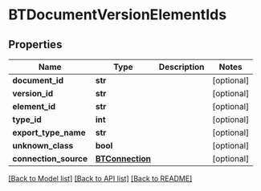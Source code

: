 # BTDocumentVersionElementIds

## Properties
Name | Type | Description | Notes
------------ | ------------- | ------------- | -------------
**document_id** | **str** |  | [optional] 
**version_id** | **str** |  | [optional] 
**element_id** | **str** |  | [optional] 
**type_id** | **int** |  | [optional] 
**export_type_name** | **str** |  | [optional] 
**unknown_class** | **bool** |  | [optional] 
**connection_source** | [**BTConnection**](BTConnection.md) |  | [optional] 

[[Back to Model list]](../README.md#documentation-for-models) [[Back to API list]](../README.md#documentation-for-api-endpoints) [[Back to README]](../README.md)


